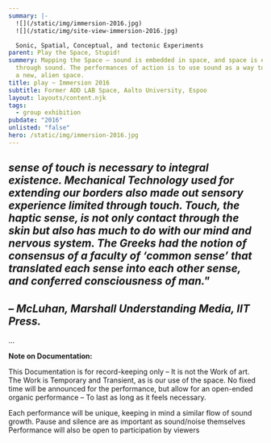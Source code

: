 ```yaml
---
summary: |-
  ![](/static/img/immersion-2016.jpg)
  ![](/static/img/site-view-immersion-2016.jpg)

  Sonic, Spatial, Conceptual, and tectonic Experiments
parent: Play the Space, Stupid!
summery: Mapping the Space – sound is embedded in space, and space is extended
  through sound. The performances of action is to use sound as a way to explore
  a new, alien space.
title: play ~ Immersion 2016
subtitle: Former ADD LAB Space, Aalto University, Espoo
layout: layouts/content.njk
tags:
  - group exhibition
pubdate: "2016"
unlisted: "false"
hero: /static/img/immersion-2016.jpg
---
```

## *sense of touch is necessary to integral existence. Mechanical Technology used for extending our borders also made out sensory experience limited through touch. Touch, the haptic sense, is not only contact through the skin but also has much to do with our mind and nervous system. The Greeks had the notion of consensus of a faculty of ‘common sense’ that translated each sense into each other sense, and conferred consciousness of man."*

## *– McLuhan, Marshall Understanding Media, IIT Press.*

...

**Note on Documentation:** 

This Documentation is for record-keeping only – It is not the Work of art.
The Work is Temporary and Transient, as is our use of the space.
No fixed time will be announced for the performance, but allow for an open-ended organic performance – To last as long as it feels necessary.

Each performance will be unique, keeping in mind a similar flow of sound growth. Pause and silence are as important as sound/noise themselves
Performance will also be open to participation by viewers